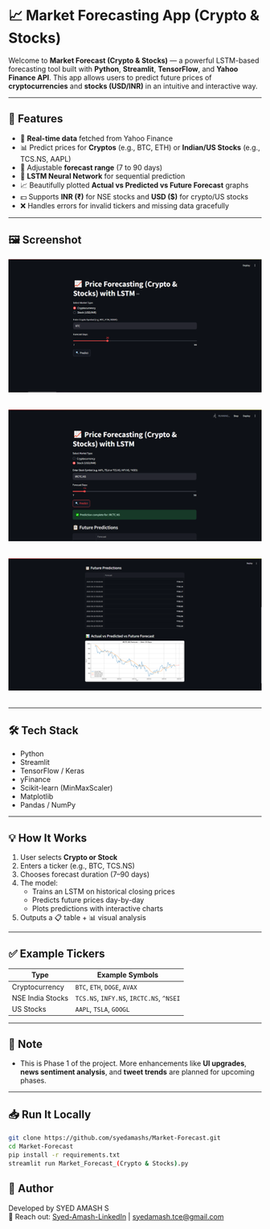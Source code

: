 # 📈 Market Forecasting App (Crypto & Stocks)

Welcome to **Market Forecast (Crypto & Stocks)** — a powerful LSTM-based forecasting tool built with **Python**, **Streamlit**, **TensorFlow**, and **Yahoo Finance API**. This app allows users to predict future prices of **cryptocurrencies** and **stocks (USD/INR)** in an intuitive and interactive way.

---

## 🚀 Features

- 🔄 **Real-time data** fetched from Yahoo Finance
- 📊 Predict prices for **Cryptos** (e.g., BTC, ETH) or **Indian/US Stocks** (e.g., TCS.NS, AAPL)
- 📅 Adjustable **forecast range** (7 to 90 days)
- 🧠 **LSTM Neural Network** for sequential prediction
- 📈 Beautifully plotted **Actual vs Predicted vs Future Forecast** graphs
- 💵 Supports **INR (₹)** for NSE stocks and **USD ($)** for crypto/US stocks
- ❌ Handles errors for invalid tickers and missing data gracefully

---

## 🖼️ Screenshot

![App Screenshot](utils/1.PNG) <br><br>

![Stock Fetching](utils/2.PNG) <br><br>

![Future Trends](utils/3.PNG) <br><br>

---

## 🛠️ Tech Stack

- Python
- Streamlit
- TensorFlow / Keras
- yFinance
- Scikit-learn (MinMaxScaler)
- Matplotlib
- Pandas / NumPy

---

## 💡 How It Works

1. User selects **Crypto or Stock**
2. Enters a ticker (e.g., BTC, TCS.NS)
3. Chooses forecast duration (7–90 days)
4. The model:
   - Trains an LSTM on historical closing prices
   - Predicts future prices day-by-day
   - Plots predictions with interactive charts
5. Outputs a 📋 table + 📊 visual analysis

---

## ✅ Example Tickers

| Type | Example Symbols |
|------|-----------------|
| Cryptocurrency | `BTC`, `ETH`, `DOGE`, `AVAX` |
| NSE India Stocks | `TCS.NS`, `INFY.NS`, `IRCTC.NS`, `^NSEI` |
| US Stocks | `AAPL`, `TSLA`, `GOOGL` |

---

## 📌 Note

- This is Phase 1 of the project. More enhancements like **UI upgrades**, **news sentiment analysis**, and **tweet trends** are planned for upcoming phases.

---

## 📥 Run It Locally

```bash
git clone https://github.com/syedamashs/Market-Forecast.git
cd Market-Forecast
pip install -r requirements.txt
streamlit run Market_Forecast_(Crypto & Stocks).py

```

## 🙌 Author

Developed by SYED AMASH S<br>
📧 Reach out: [Syed-Amash-LinkedIn](https://linkedin.com/in/syed-amash-s-457580356) | syedamash.tce@gmail.com
